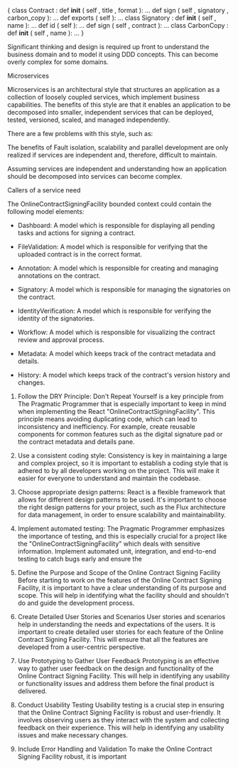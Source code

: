 { class Contract : def __init__ ( self , title , format ): ... def sign ( self , signatory , carbon_copy ): ... def exports ( self ): ... class Signatory : def __init__ ( self , name ): ... def id ( self ): ... def sign ( self , contract ): ... class CarbonCopy : def __init__ ( self , name ): ... }

Significant thinking and design is required up front to understand the business domain and to model it using DDD concepts. This can become overly complex for some domains.

Microservices

Microservices is an architectural style that structures an application as a collection of loosely coupled services, which implement business capabilities. The benefits of this style are that it enables an application to be decomposed into smaller, independent services that can be deployed, tested, versioned, scaled, and managed independently.

There are a few problems with this style, such as:

The benefits of Fault isolation, scalability and parallel development are only realized if services are independent and, therefore, difficult to maintain.

Assuming services are independent and understanding how an application should be decomposed into services can become complex.

Callers of a service need

The OnlineContractSigningFacility bounded context could contain the following model elements:

- Dashboard: A model which is responsible for displaying all pending tasks and actions for signing a contract.

- FileValidation: A model which is responsible for verifying that the uploaded contract is in the correct format.

- Annotation: A model which is responsible for creating and managing annotations on the contract.

- Signatory: A model which is responsible for managing the signatories on the contract.

- IdentityVerification: A model which is responsible for verifying the identity of the signatories.

- Workflow: A model which is responsible for visualizing the contract review and approval process.

- Metadata: A model which keeps track of the contract metadata and details.

- History: A model which keeps track of the contract's version history and changes.

1. Follow the DRY Principle: Don't Repeat Yourself is a key principle from The Pragmatic Programmer that is especially important to keep in mind when implementing the React "OnlineContractSigningFacility". This principle means avoiding duplicating code, which can lead to inconsistency and inefficiency. For example, create reusable components for common features such as the digital signature pad or the contract metadata and details pane.

2. Use a consistent coding style: Consistency is key in maintaining a large and complex project, so it is important to establish a coding style that is adhered to by all developers working on the project. This will make it easier for everyone to understand and maintain the codebase.

3. Choose appropriate design patterns: React is a flexible framework that allows for different design patterns to be used. It's important to choose the right design patterns for your project, such as the Flux architecture for data management, in order to ensure scalability and maintainability.

4. Implement automated testing: The Pragmatic Programmer emphasizes the importance of testing, and this is especially crucial for a project like the "OnlineContractSigningFacility" which deals with sensitive information. Implement automated unit, integration, and end-to-end testing to catch bugs early and ensure the

1. Define the Purpose and Scope of the Online Contract Signing Facility
Before starting to work on the features of the Online Contract Signing Facility, it is important to have a clear understanding of its purpose and scope. This will help in identifying what the facility should and shouldn't do and guide the development process.

2. Create Detailed User Stories and Scenarios
User stories and scenarios help in understanding the needs and expectations of the users. It is important to create detailed user stories for each feature of the Online Contract Signing Facility. This will ensure that all the features are developed from a user-centric perspective.

3. Use Prototyping to Gather User Feedback
Prototyping is an effective way to gather user feedback on the design and functionality of the Online Contract Signing Facility. This will help in identifying any usability or functionality issues and address them before the final product is delivered.

4. Conduct Usability Testing
Usability testing is a crucial step in ensuring that the Online Contract Signing Facility is robust and user-friendly. It involves observing users as they interact with the system and collecting feedback on their experience. This will help in identifying any usability issues and make necessary changes.

5. Include Error Handling and Validation
To make the Online Contract Signing Facility robust, it is important